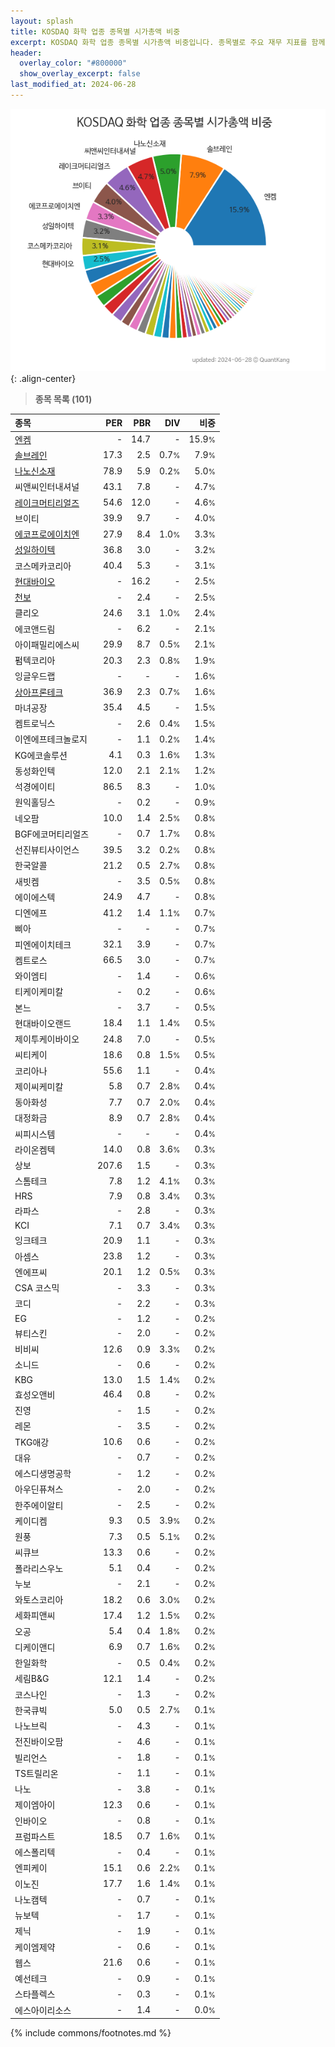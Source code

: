 ```yaml
---
layout: splash
title: KOSDAQ 화학 업종 종목별 시가총액 비중
excerpt: KOSDAQ 화학 업종 종목별 시가총액 비중입니다. 종목별로 주요 재무 지표를 함께 표시합니다.
header:
  overlay_color: "#800000"
  show_overlay_excerpt: false
last_modified_at: 2024-06-28
---
```



![KOSDAQ 화학 업종 종목별 시가총액 비중](/stats/sector/images/kosdaq_업종_화학_종목.png){: .align-center}


> **종목 목록 (101)**<a id="list"></a>

| **종목** | **PER** | **PBR** | **DIV** | **비중** |
| :------- | ------: | ------: | ------: | -------: |
| [엔켐](/348370/) | - | 14.7 | - | 15.9<small>%</small> |
| [솔브레인](/357780/) | 17.3 | 2.5 | 0.7<small>%</small> | 7.9<small>%</small> |
| [나노신소재](/121600/) | 78.9 | 5.9 | 0.2<small>%</small> | 5.0<small>%</small> |
| 씨앤씨인터내셔널 | 43.1 | 7.8 | - | 4.7<small>%</small> |
| [레이크머티리얼즈](/281740/) | 54.6 | 12.0 | - | 4.6<small>%</small> |
| 브이티 | 39.9 | 9.7 | - | 4.0<small>%</small> |
| [에코프로에이치엔](/383310/) | 27.9 | 8.4 | 1.0<small>%</small> | 3.3<small>%</small> |
| [성일하이텍](/365340/) | 36.8 | 3.0 | - | 3.2<small>%</small> |
| 코스메카코리아 | 40.4 | 5.3 | - | 3.1<small>%</small> |
| [현대바이오](/048410/) | - | 16.2 | - | 2.5<small>%</small> |
| [천보](/278280/) | - | 2.4 | - | 2.5<small>%</small> |
| 클리오 | 24.6 | 3.1 | 1.0<small>%</small> | 2.4<small>%</small> |
| 에코앤드림 | - | 6.2 | - | 2.1<small>%</small> |
| 아이패밀리에스씨 | 29.9 | 8.7 | 0.5<small>%</small> | 2.1<small>%</small> |
| 펌텍코리아 | 20.3 | 2.3 | 0.8<small>%</small> | 1.9<small>%</small> |
| 잉글우드랩 | - | - | - | 1.6<small>%</small> |
| [상아프론테크](/089980/) | 36.9 | 2.3 | 0.7<small>%</small> | 1.6<small>%</small> |
| 마녀공장 | 35.4 | 4.5 | - | 1.5<small>%</small> |
| 켐트로닉스 | - | 2.6 | 0.4<small>%</small> | 1.5<small>%</small> |
| 이엔에프테크놀로지 | - | 1.1 | 0.2<small>%</small> | 1.4<small>%</small> |
| KG에코솔루션 | 4.1 | 0.3 | 1.6<small>%</small> | 1.3<small>%</small> |
| 동성화인텍 | 12.0 | 2.1 | 2.1<small>%</small> | 1.2<small>%</small> |
| 석경에이티 | 86.5 | 8.3 | - | 1.0<small>%</small> |
| 원익홀딩스 | - | 0.2 | - | 0.9<small>%</small> |
| 네오팜 | 10.0 | 1.4 | 2.5<small>%</small> | 0.8<small>%</small> |
| BGF에코머티리얼즈 | - | 0.7 | 1.7<small>%</small> | 0.8<small>%</small> |
| 선진뷰티사이언스 | 39.5 | 3.2 | 0.2<small>%</small> | 0.8<small>%</small> |
| 한국알콜 | 21.2 | 0.5 | 2.7<small>%</small> | 0.8<small>%</small> |
| 새빗켐 | - | 3.5 | 0.5<small>%</small> | 0.8<small>%</small> |
| 에이에스텍 | 24.9 | 4.7 | - | 0.8<small>%</small> |
| 디엔에프 | 41.2 | 1.4 | 1.1<small>%</small> | 0.7<small>%</small> |
| 삐아 | - | - | - | 0.7<small>%</small> |
| 피엔에이치테크 | 32.1 | 3.9 | - | 0.7<small>%</small> |
| 켐트로스 | 66.5 | 3.0 | - | 0.7<small>%</small> |
| 와이엠티 | - | 1.4 | - | 0.6<small>%</small> |
| 티케이케미칼 | - | 0.2 | - | 0.6<small>%</small> |
| 본느 | - | 3.7 | - | 0.5<small>%</small> |
| 현대바이오랜드 | 18.4 | 1.1 | 1.4<small>%</small> | 0.5<small>%</small> |
| 제이투케이바이오 | 24.8 | 7.0 | - | 0.5<small>%</small> |
| 씨티케이 | 18.6 | 0.8 | 1.5<small>%</small> | 0.5<small>%</small> |
| 코리아나 | 55.6 | 1.1 | - | 0.4<small>%</small> |
| 제이씨케미칼 | 5.8 | 0.7 | 2.8<small>%</small> | 0.4<small>%</small> |
| 동아화성 | 7.7 | 0.7 | 2.0<small>%</small> | 0.4<small>%</small> |
| 대정화금 | 8.9 | 0.7 | 2.8<small>%</small> | 0.4<small>%</small> |
| 씨피시스템 | - | - | - | 0.4<small>%</small> |
| 라이온켐텍 | 14.0 | 0.8 | 3.6<small>%</small> | 0.3<small>%</small> |
| 상보 | 207.6 | 1.5 | - | 0.3<small>%</small> |
| 스톰테크 | 7.8 | 1.2 | 4.1<small>%</small> | 0.3<small>%</small> |
| HRS | 7.9 | 0.8 | 3.4<small>%</small> | 0.3<small>%</small> |
| 라파스 | - | 2.8 | - | 0.3<small>%</small> |
| KCI | 7.1 | 0.7 | 3.4<small>%</small> | 0.3<small>%</small> |
| 잉크테크 | 20.9 | 1.1 | - | 0.3<small>%</small> |
| 아셈스 | 23.8 | 1.2 | - | 0.3<small>%</small> |
| 엔에프씨 | 20.1 | 1.2 | 0.5<small>%</small> | 0.3<small>%</small> |
| CSA 코스믹 | - | 3.3 | - | 0.3<small>%</small> |
| 코디 | - | 2.2 | - | 0.3<small>%</small> |
| EG | - | 1.2 | - | 0.2<small>%</small> |
| 뷰티스킨 | - | 2.0 | - | 0.2<small>%</small> |
| 비비씨 | 12.6 | 0.9 | 3.3<small>%</small> | 0.2<small>%</small> |
| 소니드 | - | 0.6 | - | 0.2<small>%</small> |
| KBG | 13.0 | 1.5 | 1.4<small>%</small> | 0.2<small>%</small> |
| 효성오앤비 | 46.4 | 0.8 | - | 0.2<small>%</small> |
| 진영 | - | 1.5 | - | 0.2<small>%</small> |
| 레몬 | - | 3.5 | - | 0.2<small>%</small> |
| TKG애강 | 10.6 | 0.6 | - | 0.2<small>%</small> |
| 대유 | - | 0.7 | - | 0.2<small>%</small> |
| 에스디생명공학 | - | 1.2 | - | 0.2<small>%</small> |
| 아우딘퓨쳐스 | - | 2.0 | - | 0.2<small>%</small> |
| 한주에이알티 | - | 2.5 | - | 0.2<small>%</small> |
| 케이디켐 | 9.3 | 0.5 | 3.9<small>%</small> | 0.2<small>%</small> |
| 원풍 | 7.3 | 0.5 | 5.1<small>%</small> | 0.2<small>%</small> |
| 씨큐브 | 13.3 | 0.6 | - | 0.2<small>%</small> |
| 폴라리스우노 | 5.1 | 0.4 | - | 0.2<small>%</small> |
| 누보 | - | 2.1 | - | 0.2<small>%</small> |
| 와토스코리아 | 18.2 | 0.6 | 3.0<small>%</small> | 0.2<small>%</small> |
| 세화피앤씨 | 17.4 | 1.2 | 1.5<small>%</small> | 0.2<small>%</small> |
| 오공 | 5.4 | 0.4 | 1.8<small>%</small> | 0.2<small>%</small> |
| 디케이앤디 | 6.9 | 0.7 | 1.6<small>%</small> | 0.2<small>%</small> |
| 한일화학 | - | 0.5 | 0.4<small>%</small> | 0.2<small>%</small> |
| 세림B&G | 12.1 | 1.4 | - | 0.2<small>%</small> |
| 코스나인 | - | 1.3 | - | 0.2<small>%</small> |
| 한국큐빅 | 5.0 | 0.5 | 2.7<small>%</small> | 0.1<small>%</small> |
| 나노브릭 | - | 4.3 | - | 0.1<small>%</small> |
| 전진바이오팜 | - | 4.6 | - | 0.1<small>%</small> |
| 빌리언스 | - | 1.8 | - | 0.1<small>%</small> |
| TS트릴리온 | - | 1.1 | - | 0.1<small>%</small> |
| 나노 | - | 3.8 | - | 0.1<small>%</small> |
| 제이엠아이 | 12.3 | 0.6 | - | 0.1<small>%</small> |
| 인바이오 | - | 0.8 | - | 0.1<small>%</small> |
| 프럼파스트 | 18.5 | 0.7 | 1.6<small>%</small> | 0.1<small>%</small> |
| 에스폴리텍 | - | 0.4 | - | 0.1<small>%</small> |
| 엔피케이 | 15.1 | 0.6 | 2.2<small>%</small> | 0.1<small>%</small> |
| 이노진 | 17.7 | 1.6 | 1.4<small>%</small> | 0.1<small>%</small> |
| 나노캠텍 | - | 0.7 | - | 0.1<small>%</small> |
| 뉴보텍 | - | 1.7 | - | 0.1<small>%</small> |
| 제닉 | - | 1.9 | - | 0.1<small>%</small> |
| 케이엠제약 | - | 0.6 | - | 0.1<small>%</small> |
| 웹스 | 21.6 | 0.6 | - | 0.1<small>%</small> |
| 예선테크 | - | 0.9 | - | 0.1<small>%</small> |
| 스타플렉스 | - | 0.3 | - | 0.1<small>%</small> |
| 에스아이리소스 | - | 1.4 | - | 0.0<small>%</small> |

{% include commons/footnotes.md %}
